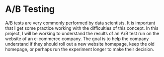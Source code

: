 # A/B Testing
A/B tests are very commonly performed by data scientists. It is important that I get some practice working with the difficulties of this concept. In this project, I will be working to understand the results of an A/B test run on the website of an e-commerce company. The goal is to help the company understand if they should roll out a new website homepage, keep the old homepage, or perhaps run the experiment longer to make their decision.

